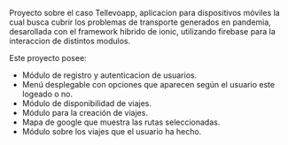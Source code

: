 Proyecto sobre el caso Tellevoapp, aplicacion para dispositivos móviles la cual busca cubrir los problemas de transporte generados en pandemia, desarollada con el framework hibrido de ionic, utilizando firebase para la interaccion de distintos modulos.

Este proyecto posee: 
* Módulo de registro y autenticacion de usuarios.
* Menú desplegable con opciones que aparecen según el usuario este logeado o no.
* Módulo de disponibilidad de viajes.
* Módulo para la creación de viajes.
* Mapa de google que muestra las rutas seleccionadas.
* Módulo sobre los viajes que el usuario ha hecho.
